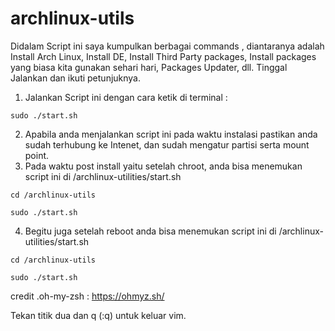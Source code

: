 # archlinux-utils



Didalam Script ini saya kumpulkan berbagai commands , diantaranya adalah 
Install Arch Linux, Install DE, Install Third Party packages, 
Install packages yang biasa kita gunakan sehari hari, Packages Updater, dll. 
Tinggal Jalankan dan ikuti petunjuknya.



1. Jalankan Script ini dengan cara ketik di terminal :
```
sudo ./start.sh
```
2. Apabila anda menjalankan script ini pada waktu instalasi pastikan anda
   sudah terhubung ke Intenet, dan sudah mengatur partisi serta mount point.
3. Pada waktu post install yaitu setelah chroot, anda bisa menemukan script
   ini di /archlinux-utilities/start.sh
```
cd /archlinux-utils
```
```
sudo ./start.sh
```
4. Begitu juga setelah reboot anda bisa menemukan script ini di
   /archlinux-utilities/start.sh
```
cd /archlinux-utils
```
```
sudo ./start.sh
```

credit .oh-my-zsh : https://ohmyz.sh/

Tekan titik dua dan q (:q) untuk keluar vim.
